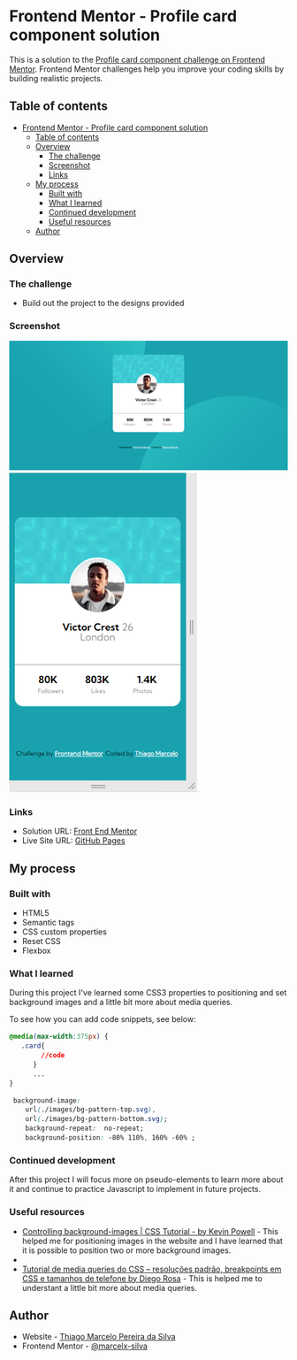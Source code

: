 # Frontend Mentor - Profile card component solution

This is a solution to the [Profile card component challenge on Frontend Mentor](https://www.frontendmentor.io/challenges/profile-card-component-cfArpWshJ). Frontend Mentor challenges help you improve your coding skills by building realistic projects. 

## Table of contents

- [Frontend Mentor - Profile card component solution](#frontend-mentor---profile-card-component-solution)
  - [Table of contents](#table-of-contents)
  - [Overview](#overview)
    - [The challenge](#the-challenge)
    - [Screenshot](#screenshot)
    - [Links](#links)
  - [My process](#my-process)
    - [Built with](#built-with)
    - [What I learned](#what-i-learned)
    - [Continued development](#continued-development)
    - [Useful resources](#useful-resources)
  - [Author](#author)



## Overview

### The challenge

- Build out the project to the designs provided

### Screenshot

![Desktop](./images/desktop.png)
![Mobile](./images/mobile.png)

### Links

- Solution URL: [Front End Mentor](https://www.frontendmentor.io/challenges/profile-card-component-cfArpWshJ/hub/profile-card-component-html5-and-css3-INn-z9eGD)
- Live Site URL: [GitHub Pages](https://marcelx-silva.github.io/profile-card-component/)

## My process

### Built with
- HTML5
- Semantic tags
- CSS custom properties
- Reset CSS
- Flexbox


### What I learned
During this project I've learned some CSS3 properties to positioning and set background  images and a little bit more about media queries. 

To see how you can add code snippets, see below:

```css
@media(max-width:375px) {
   .card{
        //code
      }
      ...
}
```

```css
 background-image:
    url(./images/bg-pattern-top.svg),
    url(./images/bg-pattern-bottom.svg);
    background-repeat:  no-repeat;
    background-position: -80% 110%, 160% -60% ;
```

### Continued development

After this project I will focus more on pseudo-elements to learn more about it and continue to practice Javascript to implement in future projects. 

### Useful resources

- [Controlling background-images | CSS Tutorial - by Kevin Powell](https://youtu.be/3T_Jy1CqH9k) - This helped me for positioning images in the website and I have learned that it is possible to position two or more background images.
- 
- [Tutorial de media queries do CSS – resoluções padrão, breakpoints em CSS e tamanhos de telefone by Diego Rosa](https://www.freecodecamp.org/portuguese/news/tutorial-de-media-queries-do-css-resolucoes-padrao-breakpoints-do-css-e-tamanhos-de-telefone/) - This is helped me to understant a little bit more about media queries. 


## Author

- Website - [Thiago Marcelo Pereira da Silva](https://www.linkedin.com/in/marcelo-thiago/)
- Frontend Mentor - [@marcelx-silva](https://www.frontendmentor.io/profile/marcelx-silva)

